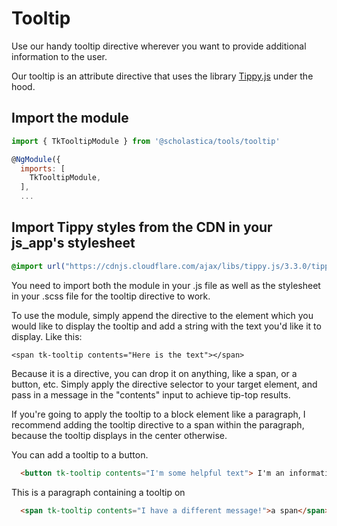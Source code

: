 # Tooltip

Use our handy tooltip directive wherever you want to provide additional information to the user.

Our tooltip is an attribute directive that uses the library
<a href="https://atomiks.github.io/tippyjs/">Tippy.js</a> under the hood.


## Import the module

~~~js
import { TkTooltipModule } from '@scholastica/tools/tooltip'

@NgModule({
  imports: [
    TkTooltipModule,
  ],
  ...
~~~

## Import Tippy styles from the CDN in your js_app's stylesheet
```scss
@import url("https://cdnjs.cloudflare.com/ajax/libs/tippy.js/3.3.0/tippy.css");
```

You need to import both the module in your .js file as well as the stylesheet in your .scss file for the tooltip directive to work.

To use the module, simply append the directive to the element which you would like to display the tooltip and add a string with the text you'd like it to display. Like this:

`<span tk-tooltip contents="Here is the text"></span>`

Because it is a directive, you can drop it on anything, like a span, or a button,
etc. Simply apply the directive selector to your target element, and pass in a
message in the "contents" input to achieve tip-top results.

If you're going to apply the tooltip to a block element like a paragraph, I
recommend adding the tooltip directive to a span within the paragraph, because the
tooltip displays in the center otherwise.

You can add a tooltip to a button.

```html
  <button tk-tooltip contents="I'm some helpful text"> I'm an informative button</button>
```

This is a paragraph containing a tooltip on

```html
  <span tk-tooltip contents="I have a different message!">a span</span>.
```
